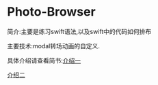 # Photo-Browser

简介:主要是练习swift语法,以及swift中的代码如何排布

主要技术:modal转场动画的自定义.

具体介绍请查看简书:[介绍一](http://www.jianshu.com/p/1472a6c5e9b7)

[介绍二](http://www.jianshu.com/p/8afcb71ba548)
    
